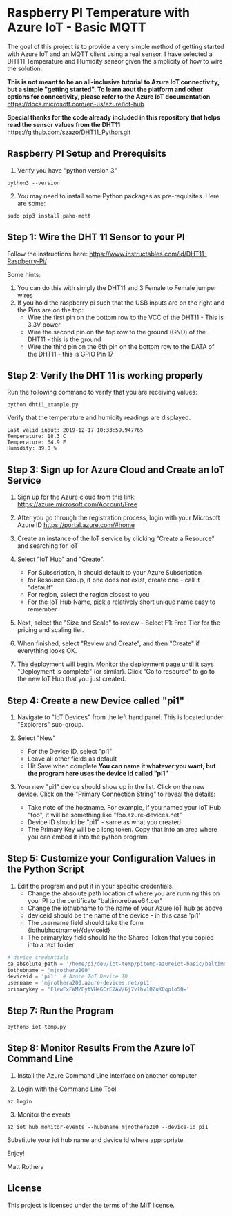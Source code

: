 # Raspberry PI Temperature with Azure IoT - Basic MQTT 

The goal of this project is to provide a very simple method of getting started with Azure IoT and an MQTT client using a real sensor.  I have selected a DHT11 Temperature and Humidity sensor given the simplicity of how to wire the solution.  

**This is not meant to be an all-inclusive tutorial to Azure IoT connectivity, but a simple "getting started".  To learn aout the platform and other options for connectivity, please refer to the Azure IoT documentation**
https://docs.microsoft.com/en-us/azure/iot-hub

**Special thanks for the code already included in this repository that helps read the sensor values from the DHT11**
https://github.com/szazo/DHT11_Python.git

## Raspberry PI Setup and Prerequisits

1. Verify you have "python version 3"

```console
python3 --version
```

2. You may need to install some Python packages as pre-requisites.  Here are some:

```console
sudo pip3 install paho-mqtt
```



## Step 1:  Wire the DHT 11 Sensor to your PI

Follow the instructions here:
https://www.instructables.com/id/DHT11-Raspberry-Pi/

Some hints:
1.  You can do this with simply the DHT11 and 3 Female to Female jumper wires
2.  If you hold the raspberry pi such that the USB inputs are on the right and the Pins are on the top:
    * Wire the first pin on the bottom row to the VCC of the DHT11 - This is 3.3V power
    * Wire the second pin on the top row to the ground (GND) of the DHT11 - this is the ground 
    * Wire the third pin on the 6th pin on the bottom row to the DATA of the DHT11 - this is GPIO Pin 17

## Step 2:  Verify the DHT 11 is working properly

Run the following command to verify that you are receiving values:

```console
python dht11_example.py
```

Verify that the temperature and humidity readings are displayed.


```console
Last valid input: 2019-12-17 10:33:59.947765
Temperature: 18.3 C
Temperature: 64.9 F
Humidity: 39.0 %
```

## Step 3:  Sign up for Azure Cloud and Create an IoT Service

1. Sign up for the Azure cloud from this link: 
https://azure.microsoft.com/Account/Free

2. After you go through the registration process, login with your Microsoft Azure ID
https://portal.azure.com/#home

3. Create an instance of the IoT service by clicking "Create a Resource" and searching for IoT

4.  Select "IoT Hub" and "Create".  
    * For Subscription, it should default to your Azure Subscription
    * for Resource Group, if one does not exist, create one - call it "default"
    * For region, select the region closest to you
    * For the IoT Hub Name, pick a relatively short unique name easy to remember

5.  Next, select the "Size and Scale" to review - Select F1: Free Tier for the pricing and scaling tier.

6.  When finished, select "Review and Create", and then "Create" if everything looks OK.

7.  The deployment will begin.  Monitor the deployment page until it says "Deployment is complete" (or similar).  Click "Go to resource" to go to the new IoT Hub that you just created.

## Step 4:  Create a new Device called "pi1"

1.  Navigate to "IoT Devices" from the left hand panel.  This is located under "Explorers" sub-group.

2.  Select "New"
    * For the Device ID, select "pi1"
    * Leave all other fields as default 
    * Hit Save when complete 
**You can name it whatever you want, but the program here uses the device id  called "pi1"**

3. Your new "pi1" device should show up in the list.  Click on the new device.  Click on the "Primary Connection String" to reveal the details:
   * Take note of the hostname.  For example, if you named your IoT Hub "foo", it will be something like "foo.azure-devices.net"
   * Device ID should be "pi1" - same as what you created
   * The Primary Key will be a long token.  Copy that into an area where you can embed it into the python program

## Step 5:  Customize your Configuration Values in the Python Script

1.  Edit the program and put it in your specific credentials.  
    * Change the absolute path location of where you are running this on your PI to the certificate "baltimorebase64.cer"
    * Change the iothubname to the name of your Azure IoT hub as above
    * deviceid should be the name of the device - in this case 'pi1'
    * The username field should take the form {iothubhostname}/{deviceid}
    * The primarykey field should he the Shared Token that you copied into a text folder

```python
# device credentials
ca_absolute_path = '/home/pi/dev/iot-temp/pitemp-azureiot-basic/baltimorebase64.cer'
iothubname = 'mjrothera200'
deviceid = 'pi1'  # Azure IoT Device ID
username = 'mjrothera200.azure-devices.net/pi1'
primarykey = 'F1ewFxFWM/PytVHeGCrE2AV/6j7vlhv1QZuK8qplo5Q='

```

## Step 7:  Run the Program
 

```console
python3 iot-temp.py
```

## Step 8:  Monitor Results From the Azure IoT Command Line

1.  Install the Azure Command Line interface on another computer

2.  Login with the Command Line Tool

```console
az login
```

3.  Monitor the events

```console
az iot hub monitor-events --hub0name mjrothera200 --device-id pi1
``` 

Substitute your iot hub name and device id where appropriate.

Enjoy!

Matt Rothera


## License

This project is licensed under the terms of the MIT license.
